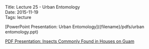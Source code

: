 Title: Lecture 25 - Urban Entomology  
Date: 2015-11-19  
Tags: lecture


[PowerPoint Presentation: Urban Entomology]({filename}/pdfs/urban entomology.ppt)

[PDF Presentation: Insects Commonly Found in Houses on Guam]({filename}/pdfs/indoor_insects.pdf)
